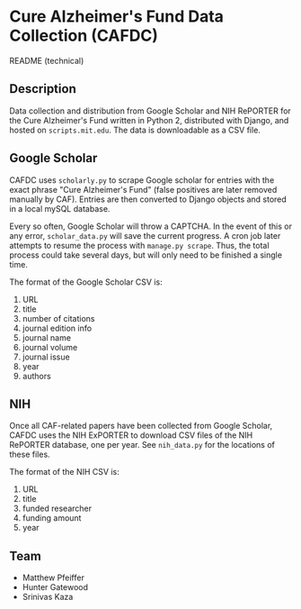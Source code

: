 # Cure Alzheimer's Fund Data Collection (CAFDC)
README (technical)

Description
--

Data collection and distribution from Google Scholar and NIH RePORTER for the Cure Alzheimer's Fund written in Python 2, distributed with Django, and hosted on `scripts.mit.edu`. The data is downloadable as a CSV file.

Google Scholar
--
CAFDC uses `scholarly.py` to scrape Google scholar for entries with the exact phrase "Cure Alzheimer's Fund" (false positives are later removed manually by CAF). Entries are then converted to Django objects and stored in a local mySQL database.

Every so often, Google Scholar will throw a CAPTCHA. In the event of this or any error, `scholar_data.py` will save the current progress. A cron job later attempts to resume the process with `manage.py scrape`. Thus, the total process could take several days, but will only need to be finished a single time.

The format of the Google Scholar CSV is:

1. URL
2. title
3. number of citations
4. journal edition info
5. journal name
6. journal volume
7. journal issue
8. year
9. authors

NIH
--
Once all CAF-related papers have been collected from Google Scholar, CAFDC uses the NIH ExPORTER to download CSV files of the NIH RePORTER database, one per year. See `nih_data.py` for the locations of these files.

The format of the NIH CSV is:

1. URL
2. title
3. funded researcher
4. funding amount
5. year

Team
--
- Matthew Pfeiffer
- Hunter Gatewood
- Srinivas Kaza
